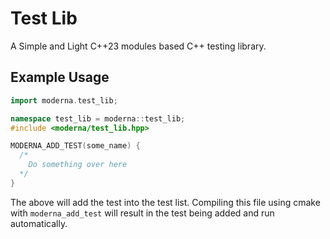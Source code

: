# Test Lib
A Simple and Light C++23 modules based C++ testing library. 

## Example Usage
```cpp
import moderna.test_lib;

namespace test_lib = moderna::test_lib;
#include <moderna/test_lib.hpp>

MODERNA_ADD_TEST(some_name) {
  /*
    Do something over here
  */
}
```
The above will add the test into the test list. Compiling this file using cmake with `moderna_add_test` will result in the test being added and run automatically. 
